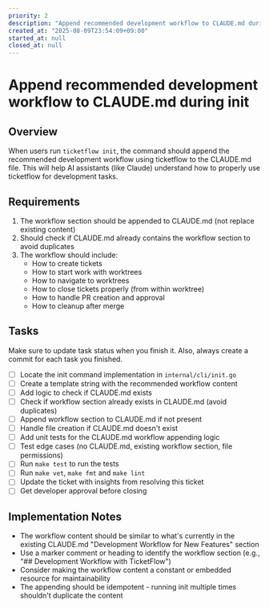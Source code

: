 ```yaml
---
priority: 2
description: "Append recommended development workflow to CLAUDE.md during ticketflow init"
created_at: "2025-08-09T23:54:09+09:00"
started_at: null
closed_at: null
---
```


# Append recommended development workflow to CLAUDE.md during init

## Overview
When users run `ticketflow init`, the command should append the recommended development workflow using ticketflow to the CLAUDE.md file. This will help AI assistants (like Claude) understand how to properly use ticketflow for development tasks.

## Requirements
1. The workflow section should be appended to CLAUDE.md (not replace existing content)
2. Should check if CLAUDE.md already contains the workflow section to avoid duplicates
3. The workflow should include:
   - How to create tickets
   - How to start work with worktrees
   - How to navigate to worktrees
   - How to close tickets properly (from within worktree)
   - How to handle PR creation and approval
   - How to cleanup after merge

## Tasks
Make sure to update task status when you finish it. Also, always create a commit for each task you finished.

- [ ] Locate the init command implementation in `internal/cli/init.go`
- [ ] Create a template string with the recommended workflow content
- [ ] Add logic to check if CLAUDE.md exists
- [ ] Check if workflow section already exists in CLAUDE.md (avoid duplicates)
- [ ] Append workflow section to CLAUDE.md if not present
- [ ] Handle file creation if CLAUDE.md doesn't exist
- [ ] Add unit tests for the CLAUDE.md workflow appending logic
- [ ] Test edge cases (no CLAUDE.md, existing workflow section, file permissions)
- [ ] Run `make test` to run the tests
- [ ] Run `make vet`, `make fmt` and `make lint`
- [ ] Update the ticket with insights from resolving this ticket
- [ ] Get developer approval before closing

## Implementation Notes
- The workflow content should be similar to what's currently in the existing CLAUDE.md "Development Workflow for New Features" section
- Use a marker comment or heading to identify the workflow section (e.g., "## Development Workflow with TicketFlow")
- Consider making the workflow content a constant or embedded resource for maintainability
- The appending should be idempotent - running init multiple times shouldn't duplicate the content